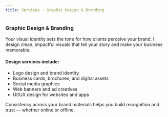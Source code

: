 ```yaml
---
title: Services - Graphic Design & Branding
---
```


### Graphic Design & Branding

Your visual identity sets the tone for how clients perceive your brand. I design clean, impactful visuals that tell your story and make your business memorable.

#### Design services include:

- Logo design and brand identity
- Business cards, brochures, and digital assets
- Social media graphics
- Web banners and ad creatives
- UI/UX design for websites and apps

Consistency across your brand materials helps you build recognition and trust — whether online or offline.